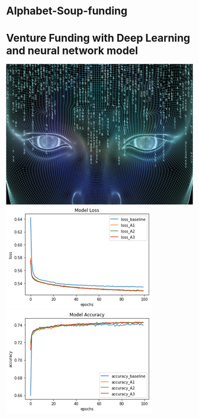 # Alphabet-Soup-funding
# Venture Funding with Deep Learning and neural network model
![](AI.png)
![](lossplot.png)
![](accuracyplot.png)

